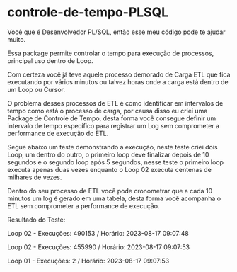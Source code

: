 # controle-de-tempo-PLSQL

Você que é Desenvolvedor PL/SQL, então esse meu código pode te ajudar muito.

Essa package permite controlar o tempo para execução de processos, principal uso dentro de Loop.

Com certeza você já teve aquele processo demorado de Carga ETL que fica executando por vários minutos ou talvez horas onde a carga está dentro de um Loop ou Cursor.

O problema desses processos de ETL é como identificar em intervalos de tempo como está o processo de carga, por causa disso eu criei uma Package de Controle de Tempo,
desta forma você consegue definir um intervalo de tempo específico para registrar um Log sem comprometer a performance de execução do ETL.


Segue abaixo um teste demonstrando a execução, neste teste criei dois Loop, um dentro do outro, o primeiro loop deve finalizar depois de 10 segundos e o segundo loop após 5 segundos,
nesse teste o primeiro loop executa apenas duas vezes enquanto o Loop 02 executa centenas de milhares de vezes.

Dentro do seu processo de ETL você pode cronometrar que a cada 10 minutos um log é gerado em uma tabela, desta forma você acompanha o ETL sem comprometer a performance de execução. 

Resultado do Teste:

Loop 02 - Execuções: 490153 / Horário: 2023-08-17 09:07:48

Loop 02 - Execuções: 455990 / Horário: 2023-08-17 09:07:53

Loop 01 - Execuções: 2 / Horário: 2023-08-17 09:07:53
